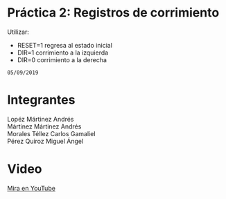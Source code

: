 # Práctica 2: Registros de corrimiento
Utilizar:  
* RESET=1 regresa al estado inicial
* DIR=1 corrimiento a la izquierda
* DIR=0 corrimiento a la derecha

``
05/09/2019
``

# Integrantes
Lopéz Mártinez Andrés  
Mártinez Mártinez Andrés  
Morales Téllez Carlos Gamaliel  
Pérez Quiroz Miguel Ángel  

# Video
[Mira en YouTube](https://www.youtube.com/watch?v=8_E_bsQQMKo&feature=youtu.be)